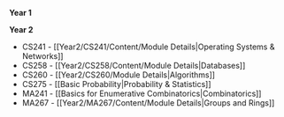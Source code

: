 **Year 1**

**Year 2** 
- CS241 - [[Year2/CS241/Content/Module Details|Operating Systems & Networks]]
- CS258 - [[Year2/CS258/Content/Module Details|Databases]]
- CS260 - [[Year2/CS260/Module Details|Algorithms]]
- CS275 - [[Basic Probability|Probability & Statistics]]
- MA241 - [[Basics for Enumerative Combinatorics|Combinatorics]]
- MA267 - [[Year2/MA267/Content/Module Details|Groups and Rings]]
